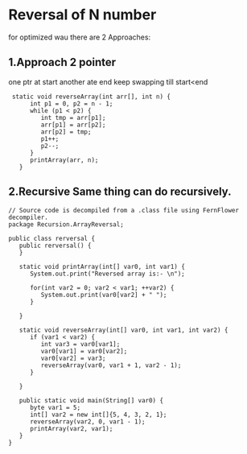 # Reversal of N number
for optimized wau there are 2 Approaches:

## 1.Approach 2 pointer
one ptr at start
another ate end 
keep swapping till start<end

```
 static void reverseArray(int arr[], int n) {
      int p1 = 0, p2 = n - 1;
      while (p1 < p2) {
         int tmp = arr[p1];
         arr[p1] = arr[p2];
         arr[p2] = tmp;
         p1++;
         p2--;
      }
      printArray(arr, n);
   }
   ```

## 2.Recursive Same thing can do recursively.

```
// Source code is decompiled from a .class file using FernFlower decompiler.
package Recursion.ArrayReversal;

public class rerversal {
   public rerversal() {
   }

   static void printArray(int[] var0, int var1) {
      System.out.print("Reversed array is:- \n");

      for(int var2 = 0; var2 < var1; ++var2) {
         System.out.print(var0[var2] + " ");
      }

   }

   static void reverseArray(int[] var0, int var1, int var2) {
      if (var1 < var2) {
         int var3 = var0[var1];
         var0[var1] = var0[var2];
         var0[var2] = var3;
         reverseArray(var0, var1 + 1, var2 - 1);
      }

   }

   public static void main(String[] var0) {
      byte var1 = 5;
      int[] var2 = new int[]{5, 4, 3, 2, 1};
      reverseArray(var2, 0, var1 - 1);
      printArray(var2, var1);
   }
}
```